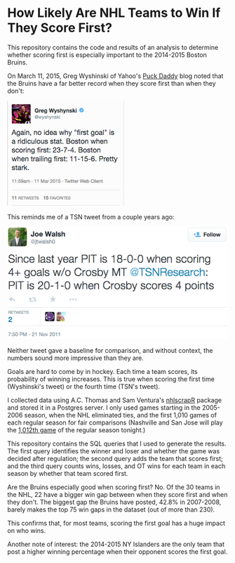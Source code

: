 # How Likely Are NHL Teams to Win If They Score First?

This repository contains the code and results of an analysis to determine whether scoring first is especially important to the 2014-2015 Boston Bruins.

On March 11, 2015, Greg Wyshinski of Yahoo's [Puck Daddy](http://sports.yahoo.com/blogs/nhl-puck-daddy/) blog noted that the Bruins have a far better record when they score first than when they don't:

![Wyshinski tweet](https://raw.githubusercontent.com/jtwalsh0/NHL_teams_score_first/master/Wyshinski_tweet.png)

This reminds me of a TSN tweet from a couple years ago:

![TSN tweet](https://raw.githubusercontent.com/jtwalsh0/NHL_teams_score_first/master/TSN_tweet.png)

Neither tweet gave a baseline for comparison, and without context, the numbers sound more impressive than they are.    

Goals are hard to come by in hockey.  Each time a team scores, its probability of winning increases.  This is true when scoring the first time (Wyshinski's tweet) or the fourth time (TSN's tweet). 

I collected data using A.C. Thomas and Sam Ventura's [nhlscrapR](http://cran.r-project.org/web/packages/nhlscrapr/index.html) package and stored it in a Postgres server.  I only used games starting in the 2005-2006 season, when the NHL eliminated ties, and the first 1,010 games of each regular season for fair comparisons (Nashville and San Jose will play the [1,012th game](http://www.nhl.com/gamecenter/en/preview?id=2014021012) of the regular season tonight.)

This repository contains the SQL queries that I used to generate the results.  The first query identifies the winner and loser and whether the game was decided after regulation; the second query adds the team that scores first; and the third query counts wins, losses, and OT wins for each team in each season by whether that team scored first.

Are the Bruins especially good when scoring first?  No.  Of the 30 teams in the NHL, 22 have a bigger win gap between when they score first and when they don't.  The biggest gap the Bruins have posted, 42.8% in 2007-2008, barely makes the top 75 win gaps in the dataset (out of more than 230).

This confirms that, for most teams, scoring the first goal has a huge impact on who wins.

Another note of interest: the 2014-2015 NY Islanders are the only team that post a higher winning percentage when their opponent scores the first goal.